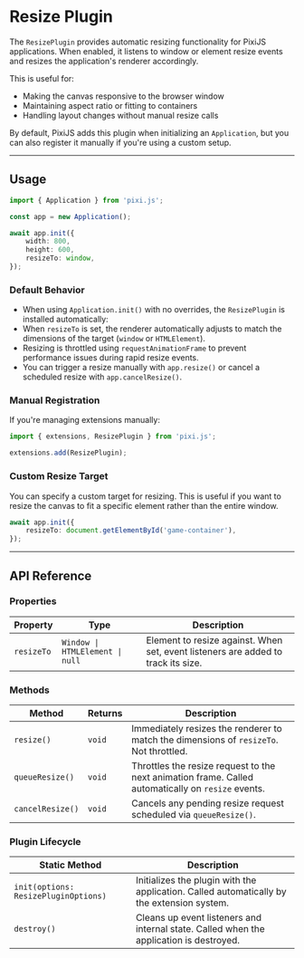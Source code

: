 # Resize Plugin

The `ResizePlugin` provides automatic resizing functionality for PixiJS applications. When enabled, it listens to window or element resize events and resizes the application's renderer accordingly.

This is useful for:

- Making the canvas responsive to the browser window
- Maintaining aspect ratio or fitting to containers
- Handling layout changes without manual resize calls

By default, PixiJS adds this plugin when initializing an `Application`, but you can also register it manually if you're using a custom setup.

---

## Usage

```ts
import { Application } from 'pixi.js';

const app = new Application();

await app.init({
    width: 800,
    height: 600,
    resizeTo: window,
});
```

### Default Behavior

- When using `Application.init()` with no overrides, the `ResizePlugin` is installed automatically:
- When `resizeTo` is set, the renderer automatically adjusts to match the dimensions of the target (`window` or `HTMLElement`).
- Resizing is throttled using `requestAnimationFrame` to prevent performance issues during rapid resize events.
- You can trigger a resize manually with `app.resize()` or cancel a scheduled resize with `app.cancelResize()`.

### Manual Registration

If you're managing extensions manually:

```ts
import { extensions, ResizePlugin } from 'pixi.js';

extensions.add(ResizePlugin);
```

### Custom Resize Target

You can specify a custom target for resizing. This is useful if you want to resize the canvas to fit a specific element rather than the entire window.

```ts
await app.init({
    resizeTo: document.getElementById('game-container'),
});
```

---

## API Reference

### Properties

| Property   | Type                            | Description                                                                       |
| ---------- | ------------------------------- | --------------------------------------------------------------------------------- |
| `resizeTo` | `Window \| HTMLElement \| null` | Element to resize against. When set, event listeners are added to track its size. |

### Methods

| Method           | Returns | Description                                                                                        |
| ---------------- | ------- | -------------------------------------------------------------------------------------------------- |
| `resize()`       | `void`  | Immediately resizes the renderer to match the dimensions of `resizeTo`. Not throttled.             |
| `queueResize()`  | `void`  | Throttles the resize request to the next animation frame. Called automatically on `resize` events. |
| `cancelResize()` | `void`  | Cancels any pending resize request scheduled via `queueResize()`.                                  |

### Plugin Lifecycle

| Static Method                        | Description                                                                                |
| ------------------------------------ | ------------------------------------------------------------------------------------------ |
| `init(options: ResizePluginOptions)` | Initializes the plugin with the application. Called automatically by the extension system. |
| `destroy()`                          | Cleans up event listeners and internal state. Called when the application is destroyed.    |
